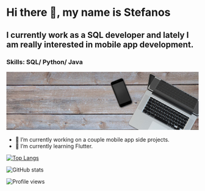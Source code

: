 # Hi there 👋, my name is Stefanos
## I currently work as a SQL developer and lately I am really interested in mobile app development.
### Skills: SQL/ Python/ Java

![](https://github.com/stenikolaou/stenikolaou/blob/main/138475-d1368514fd58db435ac7c9b3272056a7.png)


- 🔭 I’m currently working on a couple mobile app side projects. 
- 🌱 I’m currently learning Flutter. 



[![Top Langs](https://github-readme-stats.vercel.app/api/top-langs/?username=stenikolaou)](https://github.com/anuraghazra/github-readme-stats)

![GitHub stats](https://github-readme-stats.vercel.app/api?username=stenikolaou&show_icons=true)  

![Profile views](https://gpvc.arturio.dev/stenikolaou)  
<!---
stenikolaou/stenikolaou is a ✨ special ✨ repository because its `README.md` (this file) appears on your GitHub profile.
You can click the Preview link to take a look at your changes.
--->
